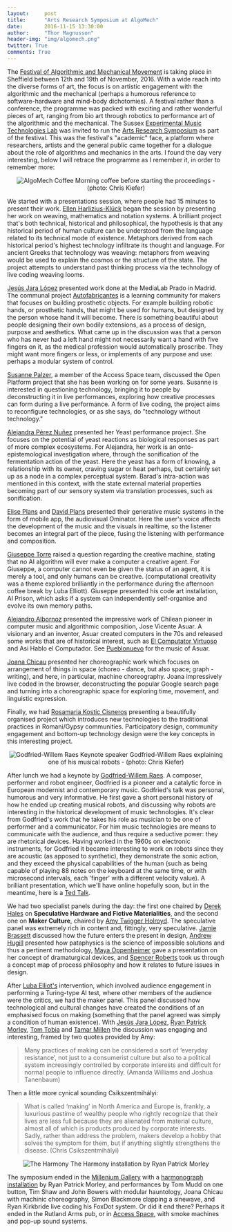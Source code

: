 ```yaml
---
layout:     post
title:      "Arts Research Symposium at AlgoMech"
date:       2016-11-15 13:30:00
author:     "Thor Magnusson"
header-img: "img/algomech.png"
twitter: True
comments: True
---
```


The <a href="http://www.algomech.com">Festival of Algorithmic and Mechanical Movement</a> is taking place in Sheffield between 12th and 19th of November, 2016. With a wide reach into the diverse forms of art, the focus is on artistic engagement with the algorithmic and the mechanical (perhaps a humorous reference to software-hardware and mind-body dichotomies). A festival rather than a conference, the programme was packed with exciting and rather wonderful pieces of art, ranging from bio art through robotics to performance art of the algorithmic and the mechanical. The Sussex <a href="http://www.emutelab.org">Experimental Music Technologies Lab</a> was invited to run the <a href="http://miptl.org/site/performance/arts-research-at-the-festival-of-algorithmic-and-mechanical-movement/">Arts Research Symposium</a> as part of the festival. This was the festival's "academic" face, a platform where researchers, artists and the general public came together for a dialogue about the role of algorithms and mechanics in the arts. I found the day very interesting, below I will retrace the programme as I remember it, in order to remember more:

<p><center><img src="{{ site.baseurl }}/img/algomechcoffee.jpg" alt="AlgoMech Coffee">
<span class="caption text-muted">Morning coffee before starting the proceedings - (photo: Chris Kiefer)</span></center></p>

We started with a presentations session, where people had 15 minutes to present their work. <a href="http://www.harlizius-klueck.de">Ellen Harlizius-Klück</a> began the session by presenting her work on weaving, mathematics and notation systems. A brilliant project that's both technical, historical and philosophical, the hypothesis is that any historical period of human culture can be understood from the language related to its technical mode of existence. Metaphors derived from each historical period's highest technology infiltrate its thought and language. For ancient Greeks that technology was weaving: metaphors from weaving would be used to explain the cosmos or the structure of the state. The project attempts to understand past thinking process via the technology of live coding weaving looms.

<a href="http://medialab-prado.es/person/jesus-jara-lopez">Jesús Jara López</a> presented work done at the MediaLab Prado in Madrid. The communal project <a href="http://medialab-prado.es/article/autofabricantes">Autofabricantes</a> is a learning community for makers that focuses on building prosthetic objects. For example building robotic hands, or prosthetic hands, that might be used for humans, but designed by the person whose hand it will become. There is something beautiful about people designing their own bodily extensions, as a process of design, purpose and aesthetics. What came up in the discussion was that a person who has never had a left hand might not necessarily want a hand with five fingers on it, as the medical profession would automatically proscribe. They might want more fingers or less, or implements of any purpose and use: perhaps a modular system of control.

<a href="http://arandomprocessexperiment.blogspot.co.uk">Susanne Palzer</a>, a member of the Access Space team, discussed the Open Platform project that she has been working on for some years. Susanne is interested in questioning technology, bringing it to people by deconstructing it in live performances, exploring how creative processes can form during a live performance. A form of live coding, the project aims to reconfigure technologies, or as she says, do "technology without technology." 

<a href="https://transmediale.de/content/alejandra-perez-nu-ez">Alejandra Pérez Nuñez</a> presented her Yeast performance project. She focuses on the potential of yeast reactions as biological responses as part of more complex ecosystems. For Alejandra, her work is an onto-epistemological investigation where, through the sonification of the fermentation action of the yeast. Here the yeast has a form of knowing, a relationship with its owner, craving sugar or heat perhaps, but certainly set up as a node in a complex perceptual system. Barad's intra-action was mentioned in this context, with the state external material properties becoming part of our sensory system via translation processes, such as sonification.

<a href="http://www.eliseplans.net">Elise Plans</a> and <a href="https://about.me/davidplans">David Plans</a> presented their generative music systems in the form of mobile app, the audiovisual Ominator. Here the user's voice affects the development of the music and the visuals in realtime, so the listener becomes an integral part of the piece, fusing the listening with performance and composition.

<a href="http://www.muresearchlab.com">Giuseppe Torre</a> raised a question regarding the creative machine, stating that no AI algorithm will ever make a computer a creative agent. For Giuseppe, a computer cannot even be given the status of an agent, it is merely a tool, and only humans can be creative. (computational creativity was a theme explored brilliantly in the performance during the afternoon coffee break by Luba Elliott). Giuseppe presented his code art installation, AI Prison, which asks if a system can independently self-organise and evolve its own memory paths.

<a href="https://alejandroalbornoz.wordpress.com">Alejandro Albornoz</a> presented the impressive work of Chilean pioneer in computer music and algorithmic composition, Jose Vicente Asuar. A visionary and an inventor, Asuar created computers in the 70s and released some works that are of historical interest, such as <a href="https://www.youtube.com/watch?v=SlTrmYWhvRk">El Computator Virtuoso</a> and Asi Hablo el Computador. See <a href="http://pueblonuevo.cl">Pueblonuevo</a> for the music of Asuar. 

<a href="http://cargocollective.com/joanachicau">Joana Chicau</a> presented her choreographic work which focuses on arrangement of things in space (choreo - dance, but also space; graph - writing), and here, in particular, machine choreography. Joana impressively live coded in the browser, deconstructing the popular Google search page and turning into a choreographic space for exploring time, movement, and linguistic expression. 

Finally, we had <a href="https://rosasencis.org/">Rosamaria Kostic Cisneros</a> presenting a beautifully organised project which introduces new technologies to the traditional practices in Romani/Gypsy communities. Participatory design, community engagement and bottom-up technology design were the key concepts in this interesting project.

<p><center><img src="{{ site.baseurl }}/img/godfried.jpg" alt="Godfried-Willem Raes">
<span class="caption text-muted">Keynote speaker Godfried-Willem Raes explaining one of his musical robots - (photo: Chris Kiefer)</span></center></p>

After lunch we had a keynote by <a href="http://www.logosfoundation.org/godfried/cv-god-eng.html">Godfried-Willem Raes</a>. A composer, performer and robot engineer, Godfried is a pioneer and a catalytic force in European modernist and contemporary music. Godfried's talk was personal, humorous and very informative. He first gave a short personal history of how he ended up creating musical robots, and discussing why robots are interesting in the historical development of music technologies.  It's clear from Godfried's work that he takes his role as musician to be one of performer and a communicator. For him music technologies are means to communicate with the audience, and thus require a seductive power: they are rhetorical devices. Having worked in the 1960s on electronic instruments, for Godfried it became interesting to work on robots since they are acoustic (as apposed to synthetic), they demonstrate the sonic action, and they exceed the physical capabilities of the human (such as being capable of playing 88 notes on the keyboard at the same time, or with microsecond intervals, each 'finger' with a different velocity value). A brilliant presentation, which we'll have online hopefully soon, but in the meantime, here is a <a href="https://www.youtube.com/watch?v=DEjPlGIFuOE">Ted Talk</a>.

We had two specialist panels during the day: the first one chaired by <a href="http://dy7dx.com/about-2/">Derek Hales</a> on <b>Speculative Hardware and Fictive Materialities</b>, and the second one on <b>Maker Culture</b>, chaired by <a href="http://www.keepandshare.co.uk">Amy Twigger Holroyd</a>. The speculative panel was extremely rich in content and, fittingly, very speculative. <a href="http://www.arts.ac.uk/csm/people/teaching-staff/culture-and-enterprise/jamie-brassett/">Jamie Brassett</a> discussed how the future enters the present in design, <a href="http://andrewhugill.com">Andrew Hugill</a> presented how pataphysics is the science of impossible solutions and thus a pertinent methodology, <a href="https://www.linkedin.com/in/maya-oppenheimer-29581326">Maya Oppenheimer</a> gave a presentation on her concept of dramaturgical devices, and <a href="https://www.hud.ac.uk/ourstaff/profile/index.php?staffid=756">Spencer Roberts</a> took us through a concept map of process philosophy and how it relates to future issues in design. 

After <a href="https://medium.com/@elluba">Luba Elliot's</a> intervention, which involved audience engagement in performing a Turing-type AI test, where other members of the audience were the critics, we had the maker panel. This panel discussed how technological and cultural changes have created the conditions of an emphasised focus on making (something that the panel agreed was simply a condition of human existence). With <a href="http://medialab-prado.es/person/jesus-jara-lopez">Jesús Jara López</a>, <a href="http://www.birdandbee.co.uk/about/">Ryan Patrick Morley</a>, <a href="http://www.tomtobia.com/#aboutme">Tom Tobia</a> and <a href="http://tamarjanemillen.flavors.me">Tamar Millen</a> the discussion was engaging and interesting, framed by two quotes provided by Amy: 

<blockquote>Many practices of making can be considered a sort of ‘everyday resistance’, not just to a consumerist culture but also to a political system increasingly controlled by corporate interests and difficult for normal people to influence directly. (Amanda Williams and Joshua Tanenbaum)</blockquote>

Then a little more cynical sounding Csikszentmihályi:

<blockquote>What is called ‘making’ in North America and Europe is, frankly, a luxurious pastime of wealthy people who rightly recognize that their lives are less full because they are alienated from material culture, almost all of which is products produced by corporate interests. Sadly, rather than address the problem, makers develop a hobby that solves the symptom for them, but if anything slightly strengthens the disease. (Chris Csikszentmihályi)</blockquote>

<p><center><img src="{{ site.baseurl }}/img/harmonograph.jpg" alt="The Harmony">
<span class="caption text-muted">The Harmony installation by Ryan Patrick Morley</span></center></p>

The symposium ended in the <a href="http://algomech.com/2016/#event12">Millenium Gallery</a> with a <a href="http://www.birdandbee.co.uk/harmony/">harmonograph installation</a> by Ryan Patrick Morley, and performances by Tom Mudd on one button, Tim Shaw and John Bowers with modular hauntology, Joana Chicau with machinic choreography, Simon Blackmore clapping a sinewave, and Ryan Kirkbride live coding his FoxDot system. Or did it end there? Perhaps it ended in the Rutland Arms pub, or in <a href="http://access-space.org">Access Space</a>, with smoke machines and pop-up sound systems.

